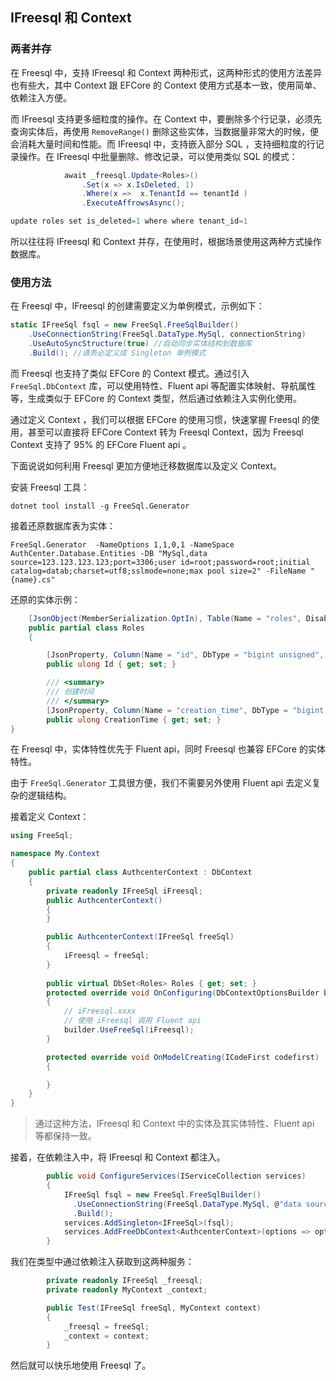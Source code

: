 ## IFreesql 和 Context

### 两者并存

在 Freesql 中，支持 IFreesql 和 Context 两种形式，这两种形式的使用方法差异也有些大，其中 Context 跟 EFCore 的 Context 使用方式基本一致，使用简单、依赖注入方便。

而 IFreesql 支持更多细粒度的操作。在 Context 中，要删除多个行记录，必须先查询实体后，再使用 `RemoveRange()` 删除这些实体，当数据量非常大的时候，便会消耗大量时间和性能。而 IFreesql 中，支持嵌入部分 SQL ，支持细粒度的行记录操作。在 IFreesql 中批量删除、修改记录，可以使用类似 SQL 的模式：

```csharp
            await _freesql.Update<Roles>()
                .Set(x => x.IsDeleted, 1)
                .Where(x =>  x.TenantId == tenantId )
                .ExecuteAffrowsAsync();

update roles set is_deleted=1 where where tenant_id=1
```



所以往往将 IFreesql 和 Context 并存，在使用时，根据场景使用这两种方式操作数据库。



### 使用方法

在 Freesql 中，IFreesql 的创建需要定义为单例模式，示例如下：

```csharp
static IFreeSql fsql = new FreeSql.FreeSqlBuilder()
    .UseConnectionString(FreeSql.DataType.MySql, connectionString)
    .UseAutoSyncStructure(true) //自动同步实体结构到数据库
    .Build(); //请务必定义成 Singleton 单例模式
```



而 Freesql 也支持了类似 EFCore 的 Context 模式。通过引入 `FreeSql.DbContext` 库，可以使用特性、Fluent api 等配置实体映射、导航属性等，生成类似于 EFCore 的 Context 类型，然后通过依赖注入实例化使用。

通过定义 Context ，我们可以根据 EFCore 的使用习惯，快速掌握 Freesql 的使用，甚至可以直接将 EFCore Context 转为 Freesql Context，因为 Freesql Context 支持了 95% 的 EFCore Fluent api 。



下面说说如何利用 Freesql 更加方便地迁移数据库以及定义 Context。



安装 Freesql 工具：

```shell
dotnet tool install -g FreeSql.Generator
```



接着还原数据库表为实体：

```shell
FreeSql.Generator  -NameOptions 1,1,0,1 -NameSpace AuthCenter.Database.Entities -DB "MySql,data source=123.123.123.123;port=3306;user id=root;password=root;initial catalog=datab;charset=utf8;sslmode=none;max pool size=2" -FileName "{name}.cs"
```



还原的实体示例：

```csharp
	[JsonObject(MemberSerialization.OptIn), Table(Name = "roles", DisableSyncStructure = true)]
	public partial class Roles
	{

		[JsonProperty, Column(Name = "id", DbType = "bigint unsigned", IsPrimary = true)]
		public ulong Id { get; set; }

		/// <summary>
		/// 创建时间
		/// </summary>
		[JsonProperty, Column(Name = "creation_time", DbType = "bigint unsigned")]
		public ulong CreationTime { get; set; }
}
```



在 Freesql 中，实体特性优先于 Fluent api，同时 Freesql 也兼容 EFCore 的实体特性。

由于 `FreeSql.Generator` 工具很方便，我们不需要另外使用 Fluent api 去定义复杂的逻辑结构。



接着定义 Context：

```csharp
using FreeSql;

namespace My.Context
{
    public partial class AuthcenterContext : DbContext
    {
        private readonly IFreeSql iFreesql;
        public AuthcenterContext()
        {
        }

        public AuthcenterContext(IFreeSql freeSql)
        {
            iFreesql = freeSql;
        }
        
        public virtual DbSet<Roles> Roles { get; set; }
        protected override void OnConfiguring(DbContextOptionsBuilder builder)
        {
            // iFreesql.xxxx 
            // 使用 iFreesql 调用 Fluent api
            builder.UseFreeSql(iFreesql);
        }

        protected override void OnModelCreating(ICodeFirst codefirst)
        {

        }
    }
}
```

> 通过这种方法，IFreesql 和 Context 中的实体及其实体特性、Fluent api 等都保持一致。



接着，在依赖注入中，将 IFreesql 和 Context 都注入。

```csharp
        public void ConfigureServices(IServiceCollection services)
        {
            IFreeSql fsql = new FreeSql.FreeSqlBuilder()
              .UseConnectionString(FreeSql.DataType.MySql, @"data source=123.123.123.123;port=3306;user id=root;password=root;initial catalog=authcenter;charset=utf8")
              .Build();
            services.AddSingleton<IFreeSql>(fsql);
            services.AddFreeDbContext<AuthcenterContext>(options => options.UseFreeSql(fsql));
        }
```



我们在类型中通过依赖注入获取到这两种服务：

```csharp
        private readonly IFreeSql _freesql;
        private readonly MyContext _context;

        public Test(IFreeSql freeSql, MyContext context)
        {
            _freesql = freeSql;
            _context = context;
        }
```



然后就可以快乐地使用 Freesql 了。